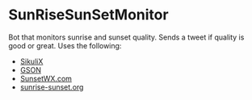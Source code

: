 # SunRiseSunSetMonitor
Bot that monitors sunrise and sunset quality. Sends a tweet if quality is good or great. 
Uses the following: 

* [SikuliX](https://sikulix.com) 
* [GSON](https://github.com/google/gson) 
* [SunsetWX.com](https://https://sunsetwx.com)
* [sunrise-sunset.org](https://sunrise-sunset.org)
